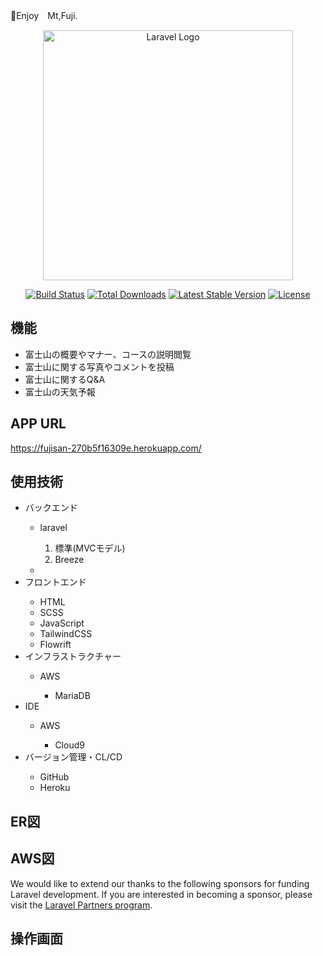 🗻Enjoy　Mt,Fuji.
<p align="center"><a href="https://laravel.com" target="_blank"><img src="https://raw.githubusercontent.com/laravel/art/master/logo-lockup/5%20SVG/2%20CMYK/1%20Full%20Color/laravel-logolockup-cmyk-red.svg" width="400" alt="Laravel Logo"></a></p>

<p align="center">
<a href="https://github.com/laravel/framework/actions"><img src="https://github.com/laravel/framework/workflows/tests/badge.svg" alt="Build Status"></a>
<a href="https://packagist.org/packages/laravel/framework"><img src="https://img.shields.io/packagist/dt/laravel/framework" alt="Total Downloads"></a>
<a href="https://packagist.org/packages/laravel/framework"><img src="https://img.shields.io/packagist/v/laravel/framework" alt="Latest Stable Version"></a>
<a href="https://packagist.org/packages/laravel/framework"><img src="https://img.shields.io/packagist/l/laravel/framework" alt="License"></a>
</p>

## 機能

<ul>
    <li>富士山の概要やマナー、コースの説明閲覧</li>
    <li>富士山に関する写真やコメントを投稿</li>
    <li>富士山に関するQ&A</li>
    <li>富士山の天気予報</li>
</ul>

## APP URL

<a href="https://fujisan-270b5f16309e.herokuapp.com/">https://fujisan-270b5f16309e.herokuapp.com/</a>

## 使用技術
<ul>
    <li>バックエンド</li>
        <ul>
            <li>laravel</li>
                <ol>
                    <li>標準(MVCモデル)</li>
                    <li>Breeze</li>
                </ol>
            <li></li>
        </ul>
    <li>フロントエンド</li>
        <ul>
            <li>HTML</li>
            <li>SCSS</li>
            <li>JavaScript</li>
            <li>TailwindCSS</li>
            <li>Flowrift</li>
        </ul>
    <li>インフラストラクチャー</li>
        <ul>
            <li>AWS</li>
                <ul>
                    <li>MariaDB</li>
                </ul>
        </ul>
    <li>IDE</li>
        <ul>
            <li>AWS</li>
                <ul>
                    <li>Cloud9</li>
                </ul>
        </ul>
    <li>バージョン管理・CL/CD</li>
        <ul>
            <li>GitHub</li>
            <li>Heroku</li>
        </ul>
</ul>

## ER図

## AWS図

We would like to extend our thanks to the following sponsors for funding Laravel development. If you are interested in becoming a sponsor, please visit the [Laravel Partners program](https://partners.laravel.com).

## 操作画面
